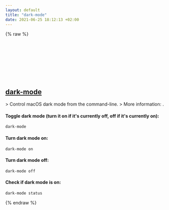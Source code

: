 ```yaml
---
layout: default
title: "dark-mode"
date: 2021-06-25 18:12:13 +02:00
---
```

{% raw %}
<h2 id="dark-mode">
  <a href="/en/osx/dark-mode.html">dark-mode</a> <a href="#dark-mode"><svg class="icon">
    <use href="/assets/images/unicode_sprite.svg#link" />
  </svg></a>
</h2>
> Control macOS dark mode from the command-line.
> More information: <https://github.com/sindresorhus/dark-mode>.

#### Toggle dark mode (turn it on if it's currently off, off if it's currently on):
```shell
dark-mode
```
#### Turn dark mode on:
```shell
dark-mode on
```
#### Turn dark mode off:
```shell
dark-mode off
```
#### Check if dark mode is on:
```shell
dark-mode status
```
{% endraw %}